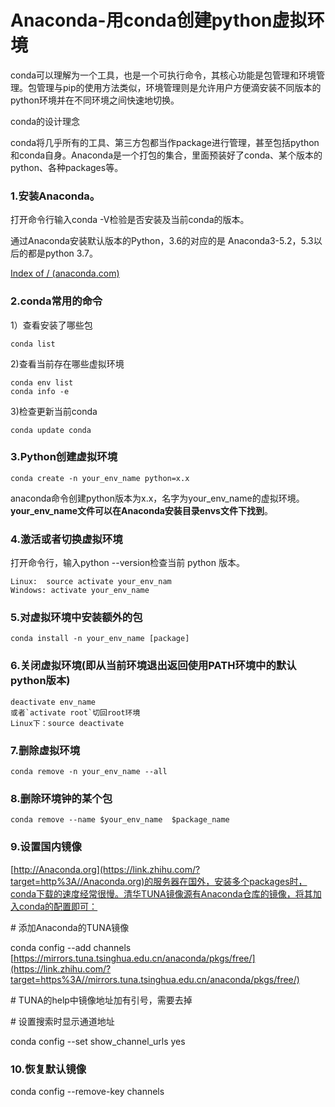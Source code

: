 # Anaconda-用conda创建python虚拟环境

conda可以理解为一个工具，也是一个可执行命令，其核心功能是包管理和环境管理。包管理与pip的使用方法类似，环境管理则是允许用户方便滴安装不同版本的python环境并在不同环境之间快速地切换。

conda的设计理念

conda将几乎所有的工具、第三方包都当作package进行管理，甚至包括python 和conda自身。Anaconda是一个打包的集合，里面预装好了conda、某个版本的python、各种packages等。

### 1.安装Anaconda。

打开命令行输入conda -V检验是否安装及当前conda的版本。

通过Anaconda安装默认版本的Python，3.6的对应的是 Anaconda3-5.2，5.3以后的都是python 3.7。

[Index of / (anaconda.com)](https://link.zhihu.com/?target=https%3A//repo.anaconda.com/archive/)

### 2.conda常用的命令

1）查看安装了哪些包

```text
conda list
```

2)查看当前存在哪些虚拟环境

```text
conda env list 
conda info -e
```

3)检查更新当前conda

```text
conda update conda
```

### 3.Python创建虚拟环境

```text
conda create -n your_env_name python=x.x
```

anaconda命令创建python版本为x.x，名字为your_env_name的虚拟环境。**your_env_name文件可以在Anaconda安装目录envs文件下找到**。

### 4.激活或者切换虚拟环境

打开命令行，输入python --version检查当前 python 版本。

```text
Linux:  source activate your_env_nam
Windows: activate your_env_name
```

### 5.对虚拟环境中安装额外的包

```text
conda install -n your_env_name [package]
```

### 6.关闭虚拟环境(即从当前环境退出返回使用PATH环境中的默认python版本)

```text
deactivate env_name
或者`activate root`切回root环境
Linux下：source deactivate 
```

### 7.删除虚拟环境

```text
conda remove -n your_env_name --all
```

### 8.删除环境钟的某个包

```text
conda remove --name $your_env_name  $package_name 
```

### 9.设置国内镜像

[http://Anaconda.org](https://link.zhihu.com/?target=http%3A//Anaconda.org)的服务器在国外，安装多个packages时，conda下载的速度经常很慢。清华TUNA镜像源有Anaconda仓库的镜像，将其加入conda的配置即可：

\# 添加Anaconda的TUNA镜像

conda config --add channels [https://mirrors.tuna.tsinghua.edu.cn/anaconda/pkgs/free/](https://link.zhihu.com/?target=https%3A//mirrors.tuna.tsinghua.edu.cn/anaconda/pkgs/free/)

\# TUNA的help中镜像地址加有引号，需要去掉

\# 设置搜索时显示通道地址

conda config --set show_channel_urls yes

### 10.恢复默认镜像

conda config --remove-key channels